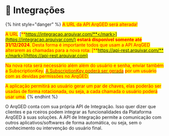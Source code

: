 # 🧩 Integrações



{% hint style="danger" %}
<mark style="color:red;">A URL da API ArqGED será alterada!</mark>

<mark style="color:red;">A URL</mark> [<mark style="color:red;">**https://integracao.arquivar.com/**</mark>](https://integracao.arquivar.com/) <mark style="color:red;">**estará disponível somente até 31/12/2024**</mark><mark style="color:red;">. Desta forma é importante todos que usam a API ArqGED alterarem as chamadas para a nova rota:</mark> [<mark style="color:red;">**https://api-rest.arquivar.com/**</mark>](https://api-rest.arquivar.com)

<mark style="color:red;">Na nova rota será necessário além além do usuário e senha, enviar também a SubscriptionKey.</mark> [<mark style="color:red;">A SubscriptionKey poderá ser gerada</mark>](../administracao/api.md) <mark style="color:red;">por um usuário com as devidas permissões no ArqGED.</mark>&#x20;

<mark style="color:red;">A aplicação permitirá ao usuário gerar um par de chaves, elas poderão ser usadas de forma rotacionada, ou seja, a cada chamada o usuário poderá usar uma.</mark> &#x20;
{% endhint %}

O ArqGED conta com sua própria API de Integração. Isso quer dizer que clientes e pa rceiros podem integrar as funcionalidades da Plataforma ArqGED à suas soluções. A API de Integração permite a comunicação com outros aplicativos/softwares de forma automática, ou seja, sem o conhecimento ou intervenção do usuário final.
